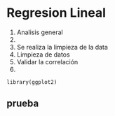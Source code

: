 # Regresion Lineal


1. Analisis general
2. 
3. Se realiza la limpieza de la data
4. Limpieza de datos
5. Validar la correlación
6. 

```
library(ggplot2)
```

## prueba

